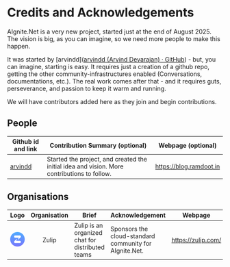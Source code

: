 # Credits and Acknowledgements

AIgnite.Net is a very new project, started just at the end of August 2025. The vision is big, as you can imagine, so we need more people to make this happen.

It was started by [arvindd]([arvindd (Arvind Devarajan) · GitHub](https://github.com/arvindd/)) - but, you can imagine, starting is easy. It requires just a creation of a github repo, getting the other community-infrastructures enabled (Conversations, documentations, etc.). The real work comes after that - and it requires guts, perseverance, and passion to keep it warm and running.

We will have contributors added here as they join and begin contributions.

## People

| Github id and link                     | Contribution Summary (optional)                                                             | Webpage (optional)      |
| -------------------------------------- | ------------------------------------------------------------------------------------------- | ----------------------- |
| [arvindd](https://github.com/arvindd/) | Started the project, and created the initial idea and vision. More contributions to follow. | https://blog.ramdoot.in |

## Organisations

| Logo                           | Organisation | Brief                                            | Acknowledgement                                        | Webpage            |
|:------------------------------:|:------------:| ------------------------------------------------ | ------------------------------------------------------ | ------------------ |
| ![](img/zulip-icon-circle.svg) | Zulip        | Zulip is an organized chat for distributed teams | Sponsors the cloud-standard community for AIgnite.Net. | https://zulip.com/ |


